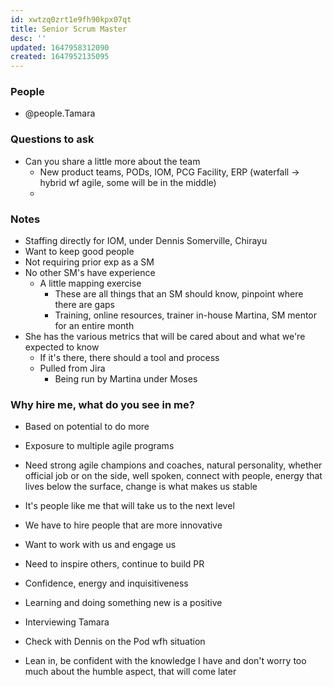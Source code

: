 ```yaml
---
id: xwtzq0zrt1e9fh90kpx07qt
title: Senior Scrum Master
desc: ''
updated: 1647958312090
created: 1647952135095
---
```

### People
- @people.Tamara

### Questions to ask
- Can you share a little more about the team
  - New product teams, PODs, IOM, PCG Facility, ERP (waterfall -> hybrid wf agile, some will be in the middle)
  -  
### Notes
- Staffing directly for IOM, under Dennis Somerville, Chirayu
- Want to keep good people
- Not requiring prior exp as a SM
- No other SM's have experience
  - A little mapping exercise
    - These are all things that an SM should know, pinpoint where there are gaps
    - Training, online resources, trainer in-house Martina, SM mentor for an entire month
- She has the various metrics that will be cared about and what we're expected to know
  - If it's there, there should a tool and process
  - Pulled from Jira
    - Being run by Martina under Moses

### Why hire me, what do you see in me?
- Based on potential to do more
- Exposure to multiple agile programs
- Need strong agile champions and coaches, natural personality, whether official job or on the side, well spoken, connect with people, energy that lives below the surface, change is what makes us stable
- It's people like me that will take us to the next level
- We have to hire people that are more innovative
- Want to work with us and engage us
- Need to inspire others, continue to build PR
- Confidence, energy and inquisitiveness
- Learning and doing something new is a positive
- Interviewing Tamara

- Check with Dennis on the Pod wfh situation
- Lean in, be confident with the knowledge I have and don't worry too much about the humble aspect, that will come later
